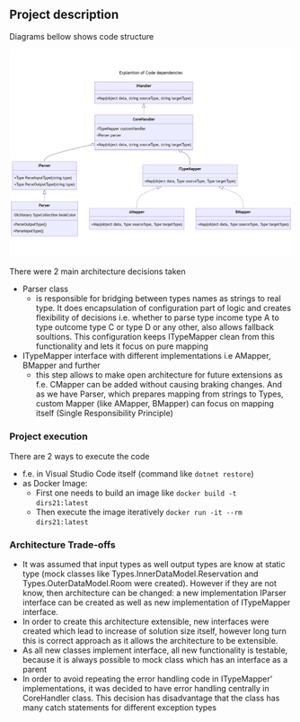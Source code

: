 ## Project description

Diagrams bellow shows code structure

![](images/codestructure.png)

There were 2 main architecture decisions taken
- Parser class
  - is responsible for bridging between types names as strings to real type. It does encapsulation of configuration part of logic and creates flexibility of decisions i.e. whether to parse type income type A to type outcome type C or type D or any other, also allows fallback soultions. This configuration keeps ITypeMapper clean from this functionality and lets it focus on pure mapping
- ITypeMapper interface with different implementations i.e AMapper, BMapper and further
  - this step allows to make open architecture for future extensions as f.e. CMapper can be added without causing braking changes. And as we have Parser, which prepares mapping from strings to Types, custom Mapper (like AMapper, BMapper) can focus on mapping itself (Single Responsibility Principle)


### Project execution
There are 2 ways to execute the code
- f.e. in Visual Studio Code itself (command like `dotnet restore`)
- as Docker Image:
  - First one needs to build an image like `docker build -t dirs21:latest`
  - Then execute the image iteratively `docker run -it --rm dirs21:latest`

### Architecture Trade-offs
- It was assumed that input types as well output types are know at static type (mock classes like Types.InnerDataModel.Reservation and Types.OuterDataModel.Room were created). However if they are not know, then architecture can be changed: a new implementation IParser interface can be created as well as new implementation of ITypeMapper interface.
- In order to create this architecture extensible, new interfaces were created which lead to increase of solution size itself, however long turn this is correct approach as it allows the architecture to be extensible.
- As all new classes implement interface, all new functionality is testable, because it is always possible to mock class which has an interface as a parent
- In order to avoid repeating the error handling code in ITypeMapper' implementations, it was decided to have error handling centrally in CoreHandler class. This decision has disadvantage that the class has many catch statements for different exception types


    
